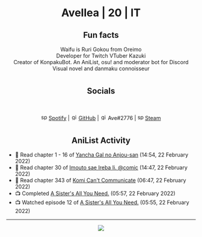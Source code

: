 <h1 align="center">
Avellea | 20 | IT
</h1>



<h2 align="center">
Fun facts
</h2>

<p align="center">
Waifu is Ruri Gokou from Oreimo<br>
Developer for Twitch VTuber Kazuki<br>
Creator of KonpakuBot. An AniList, osu! and moderator bot for Discord<br>
Visual novel and danmaku connoisseur
</p>

<h1>
<h2 align="center">Socials</h2>
<br>
<p align="center">
<img src="https://open.scdn.co/cdn/images/favicon.5cb2bd30.ico" alt="spotify logo" width="16"> <a href="https://open.spotify.com/user/2r8tkjt7qlh7uo7k06z43t63a">Spotify</a> | <img src="https://github.com/fluidicon.png" alt="github logo" width="16"> <a href="https://github.com/Avellea">GitHub</a> | <img src="https://i.imgur.com/ywxedYu.png" alt="github logo" width="16"> Ave#2776 | <img src="https://store.steampowered.com/favicon.ico" alt="spotify logo" width="16"> <a href="https://steamcommunity.com/id/Avellea/">Steam</a>
</p>
<h1>

<h2 align="center">AniList Activity</h2>

<!-- ANILIST_ACTIVITY:start -->

-   📖 Read chapter 1 - 16 of [Yancha Gal no Anjou-san](https://anilist.co/manga/101315) (14:54, 22 February 2022)
-   📖 Read chapter 30 of [Imouto sae Ireba Ii. @comic](https://anilist.co/manga/96447) (14:47, 22 February 2022)
-   📖 Read chapter 343 of [Komi Can't Communicate](https://anilist.co/manga/97852) (06:47, 22 February 2022)
-   📺 Completed [A Sister's All You Need.](https://anilist.co/anime/98596) (05:57, 22 February 2022)
-   📺 Watched episode 12 of [A Sister's All You Need.](https://anilist.co/anime/98596) (05:55, 22 February 2022)

<!-- ANILIST_ACTIVITY:end -->


---



<p align="center">
<img src="https://i.pinimg.com/originals/5f/95/04/5f9504eb5a7d27ec7a6121b9e9aa48b3.gif">
<p>
